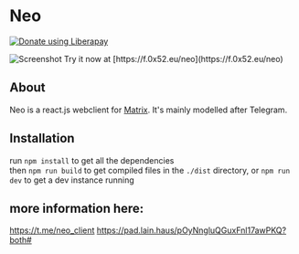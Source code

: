 # Neo
<a href="https://liberapay.com/f0x/donate"><img alt="Donate using Liberapay" src="https://liberapay.com/assets/widgets/donate.svg"></a>  

<img src="https://f.0x52.eu/media/neo.png" alt="Screenshot">  
Try it now at [https://f.0x52.eu/neo](https://f.0x52.eu/neo)

## About
Neo is a react.js webclient for [Matrix](https://matrix.org). It's mainly
modelled after Telegram.

## Installation
run `npm install` to get all the dependencies  
then `npm run build` to get compiled files in the `./dist` directory,
or `npm run dev` to get a dev instance running


## more information here:
https://t.me/neo_client
https://pad.lain.haus/pOyNngluQGuxFnl17awPKQ?both#


